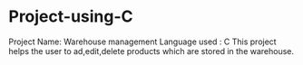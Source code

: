 # Project-using-C

Project Name: Warehouse management
Language used : C
This project helps the user to ad,edit,delete products which are stored in the warehouse.
